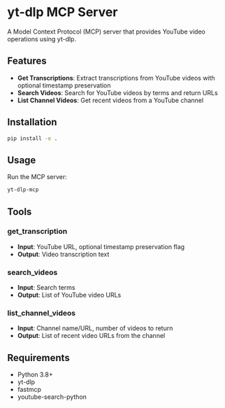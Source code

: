 # yt-dlp MCP Server

A Model Context Protocol (MCP) server that provides YouTube video operations using yt-dlp.

## Features

- **Get Transcriptions**: Extract transcriptions from YouTube videos with optional timestamp preservation
- **Search Videos**: Search for YouTube videos by terms and return URLs
- **List Channel Videos**: Get recent videos from a YouTube channel

## Installation

```bash
pip install -e .
```

## Usage

Run the MCP server:

```bash
yt-dlp-mcp
```

## Tools

### get_transcription
- **Input**: YouTube URL, optional timestamp preservation flag
- **Output**: Video transcription text

### search_videos
- **Input**: Search terms
- **Output**: List of YouTube video URLs

### list_channel_videos
- **Input**: Channel name/URL, number of videos to return
- **Output**: List of recent video URLs from the channel

## Requirements

- Python 3.8+
- yt-dlp
- fastmcp
- youtube-search-python
